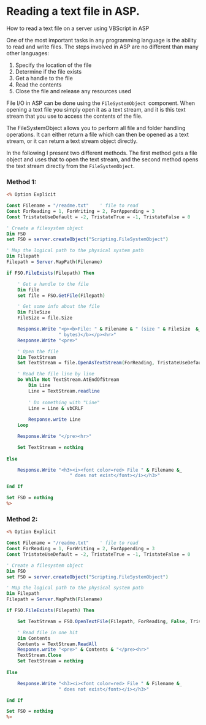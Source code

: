 # Reading a text file in ASP.

How to read a text file on a server using VBScript in ASP

One of the most important tasks in any programming language is the ability to read and write files. The steps involved in ASP are no different than many other languages:

1. Specify the location of the file
2. Determine if the file exists
3. Get a handle to the file
4. Read the contents
5. Close the file and release any resources used

File I/O in ASP can be done using the `FileSystemObject `component. When opening a text file you simply open it as a text stream, and it is this text stream that you use to access the contents of the file.

The FileSystemObject allows you to perform all file and folder handling operations. It can either return a file which can then be opened as a text stream, or it can return a text stream object directly.

In the following I present two different methods. The first method gets a file object and uses that to open the text stream, and the second method opens the text stream directly from the `FileSystemObject`.

### Method 1:

```asp
<% Option Explicit

Const Filename = "/readme.txt"    ' file to read
Const ForReading = 1, ForWriting = 2, ForAppending = 3
Const TristateUseDefault = -2, TristateTrue = -1, TristateFalse = 0

' Create a filesystem object
Dim FSO
set FSO = server.createObject("Scripting.FileSystemObject")

' Map the logical path to the physical system path
Dim Filepath
Filepath = Server.MapPath(Filename)

if FSO.FileExists(Filepath) Then

    ' Get a handle to the file
    Dim file    
    set file = FSO.GetFile(Filepath)

    ' Get some info about the file
    Dim FileSize
    FileSize = file.Size

    Response.Write "<p><b>File: " & Filename & " (size " & FileSize  &_
                   " bytes)</b></p><hr>"
    Response.Write "<pre>"

    ' Open the file
    Dim TextStream
    Set TextStream = file.OpenAsTextStream(ForReading, TristateUseDefault)

    ' Read the file line by line
    Do While Not TextStream.AtEndOfStream
        Dim Line
        Line = TextStream.readline
    
        ' Do something with "Line"
        Line = Line & vbCRLF
    
        Response.write Line 
    Loop

    Response.Write "</pre><hr>"

    Set TextStream = nothing
    
Else

    Response.Write "<h3><i><font color=red> File " & Filename &_
                       " does not exist</font></i></h3>"

End If

Set FSO = nothing
%>
```

### Method 2:

```asp
<% Option Explicit

Const Filename = "/readme.txt"    ' file to read
Const ForReading = 1, ForWriting = 2, ForAppending = 3
Const TristateUseDefault = -2, TristateTrue = -1, TristateFalse = 0

' Create a filesystem object
Dim FSO
set FSO = server.createObject("Scripting.FileSystemObject")

' Map the logical path to the physical system path
Dim Filepath
Filepath = Server.MapPath(Filename)

if FSO.FileExists(Filepath) Then

    Set TextStream = FSO.OpenTextFile(Filepath, ForReading, False, TristateUseDefault)

    ' Read file in one hit
    Dim Contents
    Contents = TextStream.ReadAll
    Response.write "<pre>" & Contents & "</pre><hr>"
    TextStream.Close
    Set TextStream = nothing
    
Else

    Response.Write "<h3><i><font color=red> File " & Filename &_
                   " does not exist</font></i></h3>"

End If

Set FSO = nothing
%>
```
